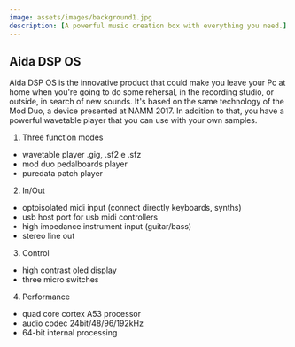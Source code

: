 ```yaml
---
image: assets/images/background1.jpg
description: [A powerful music creation box with everything you need.]
---
```


## Aida DSP OS

Aida DSP OS is the innovative product that could make you leave your Pc at home when you're going
to do some rehersal, in the recording studio, or outside, in search of new sounds. It's based on the same
technology of the Mod Duo, a device presented at NAMM 2017. In addition to that, you have a powerful
wavetable player that you can use with your own samples.

1. Three function modes
  * wavetable player .gig, .sf2 e .sfz
  * mod duo pedalboards player
  * puredata patch player
2. In/Out
  * optoisolated midi input (connect directly keyboards, synths)
  * usb host port for usb midi controllers
  * high impedance instrument input (guitar/bass)
  * stereo line out
3. Control
  * high contrast oled display
  * three micro switches
4. Performance
  * quad core cortex A53 processor
  * audio codec 24bit/48/96/192kHz
  * 64-bit internal processing
